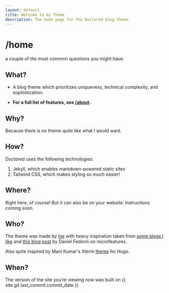 ```yaml
---
layout: default
title: Welcome to my Theme
description: The home page for the Doctored blog theme.
---
```


# /home

a couple of _the_ most common questions you might have.

## What?

- A blog theme which prioritizes uniqueness, technical complexity, and sophistication.

- **For a full list of features, see [/about](/about).**

## Why?

Because there is no theme quite like what I would want.

## How?

Doctored uses the following technologies:

1. Jekyll, which enables markdown-powered static sites
2. Tailwind CSS, which makes styling so much easier!

## Where?

Right here, of course! But it can also be on your website: Instructions coming soon.

## Who?

The theme was made by [me]() with heavy inspiration taken from [some blogs I like]() and [this blog post](https://danilafe.com/blog/blog_microfeatures/) by Daniel Fedorin on microfeatures.

Also quite inspired by Mani Kumar's Xterm [theme](https://manid2.github.io/hugo-xterm/) for Hugo.

## When?

The version of the site you're viewing now was built on {{ site.git.last_commit.commit_date }}
